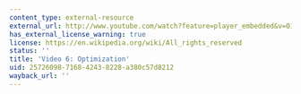 ```yaml
---
content_type: external-resource
external_url: http://www.youtube.com/watch?feature=player_embedded&v=O1icUP6sajU
has_external_license_warning: true
license: https://en.wikipedia.org/wiki/All_rights_reserved
status: ''
title: 'Video 6: Optimization'
uid: 25726098-7168-4243-8228-a380c57d8212
wayback_url: ''
---
```

